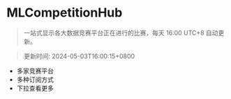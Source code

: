 # MLCompetitionHub

> 一站式显示各大数据竞赛平台正在进行的比赛，每天 16:00 UTC+8 自动更新。
  
> 更新时间: 2024-05-03T16:00:15+0800 

* 多家竞赛平台
* 多种订阅方式
* 下拉查看更多